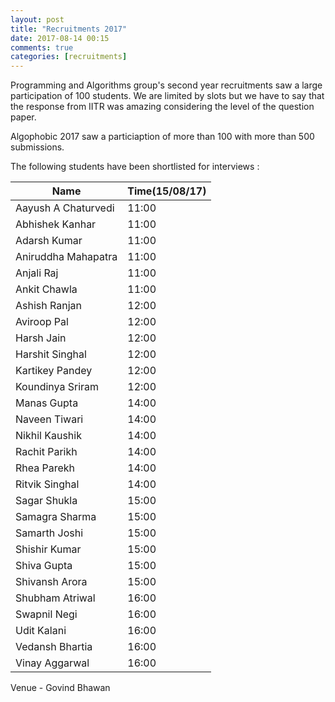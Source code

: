 ```yaml
---
layout: post
title: "Recruitments 2017"
date: 2017-08-14 00:15
comments: true
categories: [recruitments]
---
```


Programming and Algorithms group's second year recruitments saw a large participation of 100 students. We are limited by slots but we have to say that the response from IITR was amazing considering the level of the question paper.

Algophobic 2017  saw a particiaption of more than 100 with more than 500 submissions.

The following students have been shortlisted for interviews :


| 	Name                 	 |	Time(15/08/17) |
| -------------------------  | --------------- |
| 	Aayush A Chaturvedi		 |		11:00      | 
| 	Abhishek Kanhar		 	 |		11:00      | 
| 	Adarsh Kumar			 |		11:00      | 
| 	Aniruddha Mahapatra	 	 |		11:00      | 
| 	Anjali Raj			 	 |		11:00      | 
| 	Ankit Chawla		 	 |		11:00      |
| 	Ashish Ranjan		 	 |		12:00	   |
| 	Aviroop Pal				 |		12:00	   |
| 	Harsh Jain			 	 |		12:00	   |
| 	Harshit Singhal			 |		12:00	   |
| 	Kartikey Pandey		 	 |		12:00	   |
| 	Koundinya Sriram	 	 |		12:00	   |
| 	Manas Gupta			 	 |		14:00	   |
| 	Naveen Tiwari		 	 |		14:00	   |
| 	Nikhil Kaushik		 	 |		14:00	   |
| 	Rachit Parikh			 |		14:00	   |
| 	Rhea Parekh			 	 |		14:00	   |
| 	Ritvik Singhal		 	 |		14:00	   |
| 	Sagar Shukla		 	 |		15:00	   |
| 	Samagra Sharma		 	 |		15:00	   |
| 	Samarth Joshi			 |		15:00	   |
| 	Shishir Kumar		 	 |		15:00	   |
| 	Shiva Gupta				 |		15:00	   |
| 	Shivansh Arora		 	 |		15:00	   |
| 	Shubham Atriwal			 |		16:00 	   |
| 	Swapnil Negi		 	 |		16:00 	   |
| 	Udit Kalani			 	 |		16:00 	   |
| 	Vedansh Bhartia			 |		16:00 	   |
| 	Vinay Aggarwal		 	 |		16:00 	   |

Venue - Govind Bhawan